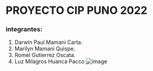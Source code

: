 # PROYECTO CIP PUNO 2022
### integrantes:
1. Darwin Paul Mamani Carta.
2. Marilyn Mamani Quispe.
3. Romel Gutierrez Oscata.
4. Luz Milagros Huanca Pacco
![image](https://user-images.githubusercontent.com/67491840/179789327-5a52884d-c407-42e9-ab7e-2f60546d873c.png)
